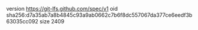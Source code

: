 version https://git-lfs.github.com/spec/v1
oid sha256:d7a35ab7a8b4845c93a9ab0662c7b6f8dc557067da377ce6eedf3b63035cc092
size 2409

